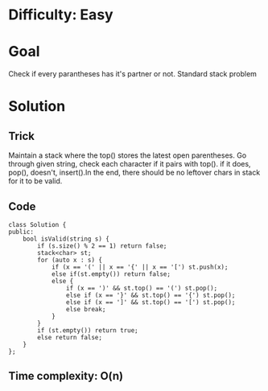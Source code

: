 # Difficulty: Easy
# Goal
Check if every parantheses has it's partner or not. Standard stack problem
# Solution
## Trick
Maintain a stack where the top() stores the latest open parentheses. Go through given string, check each character if it pairs with top(). if it does, pop(), doesn't, insert().In the end, there should be no leftover chars in stack for it to be valid.
## Code
```
class Solution {
public:
    bool isValid(string s) {
        if (s.size() % 2 == 1) return false;
        stack<char> st;
        for (auto x : s) {
            if (x == '(' || x == '{' || x == '[') st.push(x);
            else if(st.empty()) return false;
            else {
                if (x == ')' && st.top() == '(') st.pop();
                else if (x == '}' && st.top() == '{') st.pop();
                else if (x == ']' && st.top() == '[') st.pop();
                else break;
            }
        }
        if (st.empty()) return true;
        else return false;
    }
};
```
## Time complexity: O(n)
